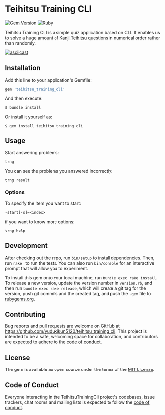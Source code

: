 # Teihitsu Training CLI

[![Gem Version](https://badge.fury.io/rb/teihitsu_training_cli.svg)](https://badge.fury.io/rb/teihitsu_training_cli)
[![Ruby](https://github.com/yudukikun5120/teihitsu_training_cli/actions/workflows/main.yml/badge.svg)](https://github.com/yudukikun5120/teihitsu_training_cli/actions/workflows/main.yml)

Teihitsu Training CLI is a simple quiz application based on CLI. It enables us to solve a huge amount of [Kanji Teihitsu][kanjiteihitsu-homepage] questions in numerical order rather than randomly.

[![asciicast](https://asciinema.org/a/zYPPhi8Rkaj3Ugh65r5fhrogU.svg)](https://asciinema.org/a/zYPPhi8Rkaj3Ugh65r5fhrogU)

[kanjiteihitsu-homepage]: https://hagunn2525.wixsite.com/kanji-teihitsu

## Installation

Add this line to your application's Gemfile:

```ruby
gem 'teihitsu_training_cli'
```

And then execute:

    $ bundle install

Or install it yourself as:

    $ gem install teihitsu_training_cli

## Usage

Start answering problems:

    trng

You can see the problems you answered incorrectly:

    trng result

### Options
To specify the item you want to start:

    -start[-s]=<index>

if you want to know more options:

    trng help

## Development

After checking out the repo, run `bin/setup` to install dependencies. Then, run `rake ` to run the tests. You can also run `bin/console` for an interactive prompt that will allow you to experiment.

To install this gem onto your local machine, run `bundle exec rake install`. To release a new version, update the version number in `version.rb`, and then run `bundle exec rake release`, which will create a git tag for the version, push git commits and the created tag, and push the `.gem` file to [rubygems.org](https://rubygems.org).

## Contributing

Bug reports and pull requests are welcome on GitHub at https://github.com/yudukikun5120/teihitsu_training_cli. This project is intended to be a safe, welcoming space for collaboration, and contributors are expected to adhere to the [code of conduct](https://github.com/yudukikun5120/teihitsu_training_cli/blob/main/CODE_OF_CONDUCT.md).

## License

The gem is available as open source under the terms of the [MIT License](https://opensource.org/licenses/MIT).

## Code of Conduct

Everyone interacting in the TeihitsuTrainingCli project's codebases, issue trackers, chat rooms and mailing lists is expected to follow the [code of conduct](https://github.com/yudukikun5120/teihitsu_training_cli/blob/main/CODE_OF_CONDUCT.md).

